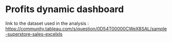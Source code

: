 # Profits dynamic dashboard

link to the dataset used in the analysis : https://community.tableau.com/s/question/0D54T00000CWeX8SAL/sample-superstore-sales-excelxls
